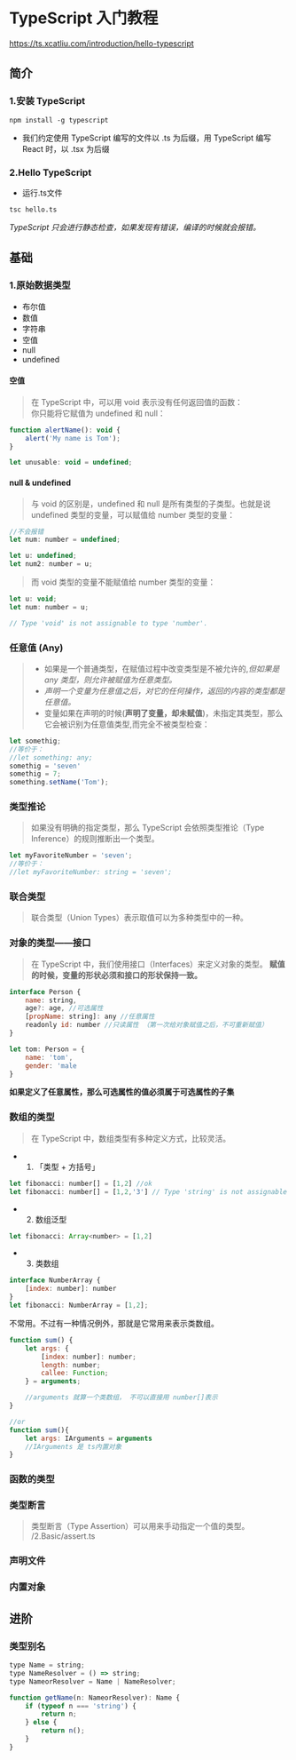 # TypeScript 入门教程
https://ts.xcatliu.com/introduction/hello-typescript

## 简介
### 1.安装 TypeScript
``` 
npm install -g typescript
```
- 我们约定使用 TypeScript 编写的文件以 .ts 为后缀，用 TypeScript 编写 React 时，以 .tsx 为后缀

### 2.Hello TypeScript
- 运行.ts文件
```
tsc hello.ts
```
*TypeScript 只会进行静态检查，如果发现有错误，编译的时候就会报错。*

## 基础
### 1.原始数据类型
- 布尔值
- 数值
- 字符串
- 空值
- null
- undefined

#### 空值
> 在 TypeScript 中，可以用 void 表示没有任何返回值的函数：      
> 你只能将它赋值为 undefined 和 null：
```javascript
function alertName(): void {
    alert('My name is Tom');
}

let unusable: void = undefined;
```

#### null & undefined
> 与 void 的区别是，undefined 和 null 是所有类型的子类型。也就是说 undefined 类型的变量，可以赋值给 number 类型的变量：
```javascript
//不会报错
let num: number = undefined;

let u: undefined;
let num2: number = u;
```

>而 void 类型的变量不能赋值给 number 类型的变量：
```javascript
let u: void;
let num: number = u;

// Type 'void' is not assignable to type 'number'.
```

### 任意值 (Any)
> - 如果是一个普通类型，在赋值过程中改变类型是不被允许的,*但如果是 any 类型，则允许被赋值为任意类型。*
> - *声明一个变量为任意值之后，对它的任何操作，返回的内容的类型都是任意值。*
> - 变量如果在声明的时候(__声明了变量，却未赋值__)，未指定其类型，那么它会被识别为任意值类型,而完全不被类型检查：
```javascript
let somethig;
//等价于：
//let something: any;
somethig = 'seven'
somethig = 7;
something.setName('Tom');
```
### 类型推论
> 如果没有明确的指定类型，那么 TypeScript 会依照类型推论（Type Inference）的规则推断出一个类型。
```javascript
let myFavoriteNumber = 'seven';
//等价于：
//let myFavoriteNumber: string = 'seven';
```
### 联合类型
> 联合类型（Union Types）表示取值可以为多种类型中的一种。

### 对象的类型——接口
> 在 TypeScript 中，我们使用接口（Interfaces）来定义对象的类型。
__赋值的时候，变量的形状必须和接口的形状保持一致。__
```javascript
interface Person {
    name: string,
    age?: age, //可选属性
    [propName: string]: any //任意属性
    readonly id: number //只读属性 （第一次给对象赋值之后，不可重新赋值）
}

let tom: Person = {
    name: 'tom',
    gender: 'male
}
```
__如果定义了任意属性，那么可选属性的值必须属于可选属性的子集__

### 数组的类型
> 在 TypeScript 中，数组类型有多种定义方式，比较灵活。
- 1. 「类型 + 方括号」
```javascript
let fibonacci: number[] = [1,2] //ok
let fibonacci: number[] = [1,2,'3'] // Type 'string' is not assignable to type 'number'.
```

- 2. 数组泛型
```javascript
let fibonacci: Array<number> = [1,2]
```

- 3. 类数组
```javascript
interface NumberArray {
    [index: number]: number
}
let fibonacci: NumberArray = [1,2];
```
不常用。不过有一种情况例外，那就是它常用来表示类数组。
```javascript
function sum() {
    let args: {
        [index: number]: number;
        length: number;
        callee: Function;
    } = arguments;

    //arguments 就算一个类数组， 不可以直接用 number[]表示
}

//or 
function sum(){
    let args: IArguments = arguments
    //IArguments 是 ts内置对象
}
```


### 函数的类型

### 类型断言
> 类型断言（Type Assertion）可以用来手动指定一个值的类型。
/2.Basic/assert.ts

### 声明文件
### 内置对象

## 进阶
### 类型别名
```javascript
type Name = string;
type NameResolver = () => string;
type NameorResolver = Name | NameResolver;

function getName(n: NameorResolver): Name {
    if (typeof n === 'string') {
        return n;
    } else {
        return n();
    }
}
```